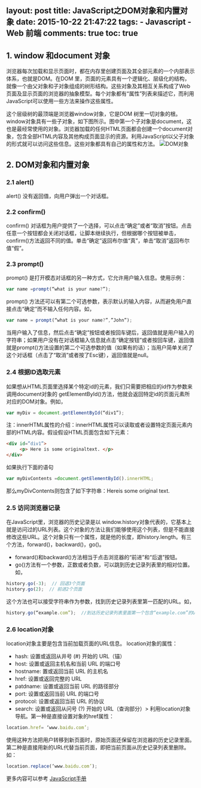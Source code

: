 layout: post
title: JavaScript之DOM对象和内置对象
date: 2015-10-22 21:47:22
tags: 
	- Javascript
	- Web 前端
comments: true
toc: true
---
## 1. window 和document 对象
浏览器每次加载和显示页面时，都在内存里创建页面及其全部元素的一个内部表示体系，也就是DOM。在DOM 里，页面的元素具有一个逻辑化、层级化的结构，就像一个由父对象和子对象组成的树形结构。这些对象及其相互关系构成了Web 页面及显示页面的浏览器的抽象模型。每个对象都有“属性”列表来描述它，而利用JavaScript可以使用一些方法来操作这些属性。

这个层级树的最顶端是浏览器window对象，它是DOM 树里一切对象的根。window对象具有一些子对象，如下图所示。图中第一个子对象是document，这也是最经常使用的对象。浏览器加载的任何HTML页面都会创建一个document对象，包含全部HTML内容及其他构成页面显示的资源。利用JavaScript以父子对象的形式就可以访问这些信息。这些对象都具有自己的属性和方法。
![DOM对象](/img/articles/objectofjavascript.jpg) 
<!--more-->
## 2. DOM对象和内置对象
### 2.1 alert()
alert() 没有返回值，向用户弹出一个对话框。
### 2.2 confirm()
confirm() 对话框为用户提供了一个选择，可以点击“确定”或者“取消”按钮。点击任意一个按钮都会关闭对话框，让脚本继续执行，但根据哪个按钮被单击，confirm()方法返回不同的值。单击“确定”返回布尔值“真”，单击“取消”返回布尔值“假”。
### 2.3 prompt()
prompt() 是打开模态对话框的另一种方式，它允许用户输入信息。使用示例：
``` javascript
var name =prompt(“what is your name?”);
```
prompt() 方法还可以有第二个可选参数，表示默认的输入内容，从而避免用户直接点击“确定”而不输入任何内容。如，
``` javascript
var name = prompt(“what is your name?”,”John”);
```
当用户输入了信息，然后点击“确定”按钮或者按回车键后，返回值就是用户输入的字符串；如果用户没有在对话框输入信息就点击“确定按钮”或者按回车键，返回值就是prompt()方法设置的第二个可选参数的值（如果有的话）；当用户简单关闭了这个对话框（点击了“取消”或者按了Esc键），返回值就是null。
### 2.4 根据ID选取元素
如果想从HTML页面里选择某个特定id的元素，我们只需要把相应的id作为参数来调用document对象的 getElementById()方法，他就会返回特定id的页面元素所对应的DOM对象。例如，
``` javascript
var myDiv = document.getElementById(“div1”);
```
注：innerHTML属性的介绍：innerHTML属性可以读取或者设置特定页面元素内部的HTML内容。假设假设HTML页面包含如下元素：
``` html
<div id=”div1”>
     <p> Here is some originaltext. </p>
</div>
```
如果执行下面的语句
``` javascript
var myDivContents =document.getElementById().innerHTML;
```
那么myDivContents则包含了如下字符串：Hereis some original text.
### 2.5 访问浏览器记录
在JavaScript里，浏览器的历史记录是以 window.history对象代表的，它基本上就是访问过的URL列表。这个对象的方法让我们能够使用这个列表，但是不能直接修改这些URL。这个对象只有一个属性，就是他的长度，即history.length。有三个方法，forward()，backward()，go()。
- forward()和backward()方法相当于点击浏览器的“前进”和“后退”按钮。
- go()方法有一个参数，正数或者负数，可以跳到历史记录列表里的相对位置。如，
``` javascript
history.go(-3);  // 回退3个页面
history.go(2);  // 前进2个页面
```
这个方法也可以接受字符串作为参数，找到历史记录列表里第一匹配的URL。如，
``` javascript
history.go(“example.com”);  //到达历史记录列表里面第一个包含“example.com”的URL
```
### 2.6 location对象
location对象主要是包含当前加载页面的URL信息。
location对象的属性：
- hash: 设置或返回从井号 (#) 开始的 URL（锚）
- host: 设置或返回主机名和当前 URL 的端口号 
- hostname: 置或返回当前 URL 的主机名 
- href: 设置或返回完整的 URL 
- patdname: 设置或返回当前 URL 的路径部分 
- port: 设置或返回当前 URL 的端口号 
- protocol: 设置或返回当前 URL 的协议 
- search: 设置或返回从问号 (?) 开始的 URL（查询部分）>
利用location对象导航。第一种是直接设置对象的href属性：
``` javascript
location.href= ‘www.baidu.com’;
```
使用这种方法把用户转移到新页面时，原始页面还保留在浏览器的历史记录里面。第二种是直接用新的URL代替当前页面，即把当前页面从历史记录列表里删除。如：
``` javascript
location.replace(‘www.baidu.com’);
```
更多内容可以参考  [JavaScript手册](http://download.csdn.net/detail/cighao/9206313)